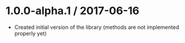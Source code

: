1.0.0-alpha.1 / 2017-06-16
==================

* Created initial version of the library (methods are not implemented properly yet)